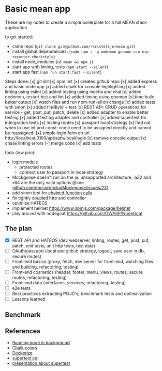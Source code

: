 # Basic mean app

These are my notes to create a simple boilerplate for a full MEAN stack application

to get started:
- clone repo (`git clone git@github.com/rkristelijn/mean.git`)
- install global dependancies: (`sudo npm i -g nodemon gnomon nsp nsp-reporter-checkstyle`)
- install node_modules (`cd mean && npm i`)
- start app with linting, tests (`npm start --silent`)
- start app fast (`npm run start:fast --silent`)

Steps done:
[x] git init
[x] npm init
[x] created github repo
[x] added express and basic node app
[x] added chalk for console highlighting
[x] added linting using eslint
[x] added testing using mocha and chai
[x] added nodemon, restart test and lint
[x] added timing using gnomon
[x] time build, better output
[x] watch files and run npm-run-all on change
[x] added tests with sinon
[x] added findById + test
[x] REST API: CRUD operations for service - get, post, put, patch, delete
[x] added adapter to enable better testing
[x] added testing adapter and controller
[x] added supertest for intergration tests
[x] testing routes
[x] passport local strategy
[x] find out when to use let and const: const need to be assigned directly and cannot be reassigned.
[x] simple login form on url http://localhost:3100/api/auth/local/login
[x] remove console output
[x] chase linting errors
[-] merge code
[x] add tests

todo (low prio):
- login module
  - protected routes
  - connect user to passport in local-strategy
- Mockgoose doesn't run on the pi: unsupported architecture, ia32 and x64 are the only valid options
@see [github.com/mccormicka/Mockgoose/issues/231](https://github.com/mccormicka/Mockgoose/issues/231)
- add sinon test for [chained function calls](https://stackoverflow.com/questions/37948135/how-do-i-stub-a-chain-of-methods-in-sinon)
- fix tightly coupled http and controller
- optimize HATEOS
- implement helmet https://www.npmjs.com/package/helmet
- play around with nodegoat https://github.com/OWASP/NodeGoat

## The plan

- [x] REST API and HATEOS (dev webserver, linting, routes, get, post, put, patch, unit tests, unit http tests, test data)
- [ ] OAuth/passport (local and github strategy, logout, save user in db, secure routes)
- [ ] Front-end basics (proxy, fetch, dev server for front-end, watching files and building, refactoring, testing)
- [ ] Front-end cosmetics (header, footer, menu, views, routes, secure routes, refactoring, testing)
- [ ] Front-end data (interfaces, services, refactoring, testing)
- [ ] e2e tests
- [ ] Best practices extracting POJO's, benchmark tests and optimalization
- [ ] Lessons learned

## Benchmark


## References
- [Running node in background](https://stackoverflow.com/questions/4018154/how-do-i-run-a-node-js-app-as-a-background-service/29042953#29042953)
- [Chalk colors](https://www.npmjs.com/package/chalk#256-and-truecolor-color-support)
- [Dockerize](https://nodejs.org/en/docs/guides/nodejs-docker-webapp/)
- [supertest api](https://github.com/visionmedia/supertest#api)
- [presentation about supertest](http://willi.am/node-mocha-supertest/)
